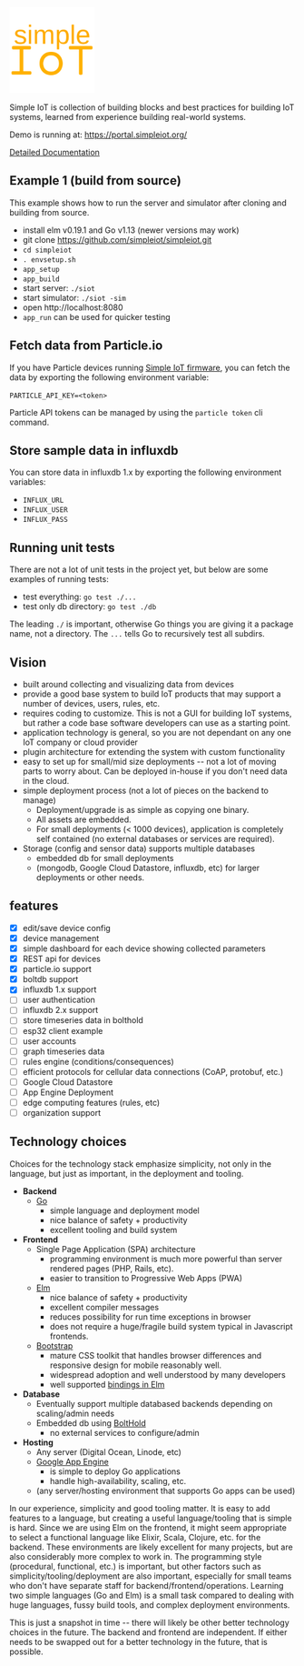 <img src="docs/simple-iot-logo.png?raw=true" width="150">

Simple IoT is collection of building blocks and best practices
for building IoT systems, learned from experience building
real-world systems.

Demo is running at: https://portal.simpleiot.org/

[Detailed Documentation](docs/README.md)

## Example 1 (build from source)

This example shows how to run the server and simulator after cloning and building from source.

- install elm v0.19.1 and Go v1.13 (newer versions may work)
- git clone https://github.com/simpleiot/simpleiot.git
- `cd simpleiot`
- `. envsetup.sh`
- `app_setup`
- `app_build`
- start server: `./siot`
- start simulator: `./siot -sim`
- open http://localhost:8080
- `app_run` can be used for quicker testing

## Fetch data from Particle.io

If you have Particle devices running
[Simple IoT firmware](https://github.com/simpleiot/firmware), you can fetch the data by
exporting the following environment variable:

`PARTICLE_API_KEY=<token>`

Particle API tokens can be managed by using the `particle token` cli command.

## Store sample data in influxdb

You can store data in influxdb 1.x by exporting the following environment variables:

- `INFLUX_URL`
- `INFLUX_USER`
- `INFLUX_PASS`

## Running unit tests

There are not a lot of unit tests in the project yet, but below are some examples of
running tests:

- test everything: `go test ./...`
- test only db directory: `go test ./db`

The leading `./` is important, otherwise Go things you are giving it a package name,
not a directory. The `...` tells Go to recursively test all subdirs.

## Vision

- built around collecting and visualizing data from devices
- provide a good base system to build IoT products that may support a number of devices, users, rules, etc.
- requires coding to customize. This is not a GUI for building IoT systems,
  but rather a code base software developers can use as a starting point.
- application technology is general, so you are not dependant on any one
  IoT company or cloud provider
- plugin architecture for extending the system with custom functionality
- easy to set up for small/mid size deployments -- not a lot of moving parts to worry about.
  Can be deployed in-house if you don't need data in the cloud.
- simple deployment process (not a lot of pieces on the backend to manage)
  - Deployment/upgrade is as simple as copying one binary.
  - All assets are embedded.
  - For small deployments (< 1000 devices), application is completely self contained
    (no external databases or services are required).
- Storage (config and sensor data) supports multiple databases
  - embedded db for small deployments
  - (mongodb, Google Cloud Datastore, influxdb, etc) for larger deployments or other
    needs.

## features

- [x] edit/save device config
- [x] device management
- [x] simple dashboard for each device showing collected parameters
- [x] REST api for devices
- [x] particle.io support
- [x] boltdb support
- [x] influxdb 1.x support
- [ ] user authentication
- [ ] influxdb 2.x support
- [ ] store timeseries data in bolthold
- [ ] esp32 client example
- [ ] user accounts
- [ ] graph timeseries data
- [ ] rules engine (conditions/consequences)
- [ ] efficient protocols for cellular data connections (CoAP, protobuf, etc.)
- [ ] Google Cloud Datastore
- [ ] App Engine Deployment
- [ ] edge computing features (rules, etc)
- [ ] organization support

## Technology choices

Choices for the technology stack emphasize simplicity, not only in the
language, but just as important, in the deployment and tooling.

- **Backend**
  - [Go](https://golang.org/)
    - simple language and deployment model
    - nice balance of safety + productivity
    - excellent tooling and build system
- **Frontend**
  - Single Page Application (SPA) architecture
    - programming environment is much more powerful than server rendered
      pages (PHP, Rails, etc).
    - easier to transition to Progressive Web Apps (PWA)
  - [Elm](https://elm-lang.org/)
    - nice balance of safety + productivity
    - excellent compiler messages
    - reduces possibility for run time exceptions in browser
    - does not require a huge/fragile build system typical in
      Javascript frontends.
  - [Bootstrap](http://getbootstrap.com/)
    - mature CSS toolkit that handles browser differences and
      responsive design for mobile reasonably well.
    - widespread adoption and well understood by many developers
    - well supported [bindings in Elm](https://package.elm-lang.org/packages/rundis/elm-bootstrap/latest/)
- **Database**
  - Eventually support multiple databased backends depending on scaling/admin needs
  - Embedded db using [BoltHold](https://github.com/timshannon/bolthold)
    - no external services to configure/admin
- **Hosting**
  - Any server (Digital Ocean, Linode, etc)
  - [Google App Engine](https://cloud.google.com/appengine/)
    - is simple to deploy Go applications
    - handle high-availability, scaling, etc.
  - (any server/hosting environment that supports Go apps can be used)

In our experience, simplicity and good tooling matter. It is easy to add features
to a language, but creating a useful language/tooling that is simple is hard.
Since we are using Elm on the frontend, it might seem appropriate to select
a functional language like Elixir, Scala, Clojure, etc. for the backend. These
environments are likely excellent for many projects, but are also considerably more
complex to work in. The programming style (procedural, functional, etc.) is important,
but other factors such as simplicity/tooling/deployment are also important, especially
for small teams who don't have separate staff for backend/frontend/operations. Learning two
simple languages (Go and Elm) is a small task compared to dealing with huge
languages, fussy build tools, and complex deployment environments.

This is just a snapshot in time -- there will likely be other better technology choices in the
future. The backend and frontend are independent. If either needs
to be swapped out for a better technology in the future, that is possible.
